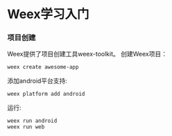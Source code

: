 Weex学习入门
=============

### 项目创建

Weex提供了项目创建工具weex-toolkit。
创建Weex项目：

```
weex create awesome-app
```

添加android平台支持:

```
weex platform add android
```

运行:

```
weex run android
weex run web
```
